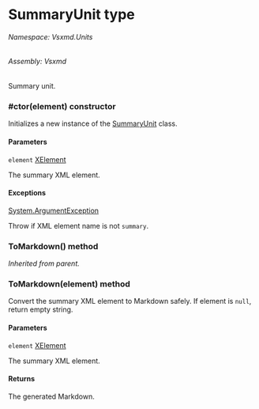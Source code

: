 <a name='T-Vsxmd-Units-SummaryUnit'></a>
# SummaryUnit type

###### Namespace:  Vsxmd.Units

###### Assembly:  Vsxmd

Summary unit.

<a name='M-Vsxmd-Units-SummaryUnit-#ctor-System-Xml-Linq-XElement-'></a>
### #ctor(element) constructor

Initializes a new instance of the [SummaryUnit](/Vsxmd.Units.SummaryUnit.md/#T-Vsxmd-Units-SummaryUnit) class.

#### Parameters

`element`  [XElement](https://docs.microsoft.com/dotnet/api/System.Xml.Linq.XElement)  

The summary XML element.

#### Exceptions

[System.ArgumentException](https://docs.microsoft.com/dotnet/api/System.ArgumentException)  

Throw if XML element name is not `summary`.

<a name='M-Vsxmd-Units-SummaryUnit-ToMarkdown'></a>
### ToMarkdown() method

*Inherited from parent.*

<a name='M-Vsxmd-Units-SummaryUnit-ToMarkdown-System-Xml-Linq-XElement-'></a>
### ToMarkdown(element) method

Convert the summary XML element to Markdown safely.
If element is `null`, return empty string.

#### Parameters

`element`  [XElement](https://docs.microsoft.com/dotnet/api/System.Xml.Linq.XElement)  

The summary XML element.

#### Returns





The generated Markdown.
